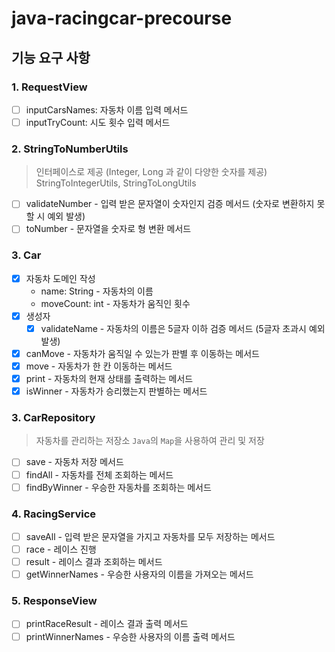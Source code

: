 # java-racingcar-precourse

## 기능 요구 사항

### 1. RequestView

- [ ] inputCarsNames: 자동차 이름 입력 메서드
- [ ] inputTryCount: 시도 횟수 입력 메서드

### 2. StringToNumberUtils

> 인터페이스로 제공 (Integer, Long 과 같이 다양한 숫자를 제공)
> StringToIntegerUtils, StringToLongUtils

- [ ] validateNumber - 입력 받은 문자열이 숫자인지 검증 메서드 (숫자로 변환하지 못할 시 예외 발생)
- [ ] toNumber - 문자열을 숫자로 형 변환 메서드

### 3. Car

- [X] 자동차 도메인 작성
    - name: String - 자동차의 이름
    - moveCount: int - 자동차가 움직인 횟수
- [X] 생성자
    - [X] validateName - 자동차의 이름은 5글자 이하 검증 메서드 (5글자 초과시 예외 발생)
- [X] canMove - 자동차가 움직일 수 있는가 판별 후 이동하는 메서드
- [X] move - 자동차가 한 칸 이동하는 메서드
- [X] print - 자동차의 현재 상태를 출력하는 메서드
- [X] isWinner - 자동차가 승리했는지 판별하는 메서드

### 3. CarRepository

> 자동차를 관리하는 저장소
> `Java`의 `Map`을 사용하여 관리 및 저장

- [ ] save - 자동차 저장 메서드
- [ ] findAll - 자동차를 전체 조회하는 메서드
- [ ] findByWinner - 우승한 자동차를 조회하는 메서드

### 4. RacingService

- [ ] saveAll - 입력 받은 문자열을 가지고 자동차를 모두 저장하는 메서드
- [ ] race - 레이스 진행
- [ ] result - 레이스 결과 조회하는 메서드
- [ ] getWinnerNames - 우승한 사용자의 이름을 가져오는 메서드

### 5. ResponseView

- [ ] printRaceResult - 레이스 결과 출력 메서드
- [ ] printWinnerNames - 우승한 사용자의 이름 출력 메서드
